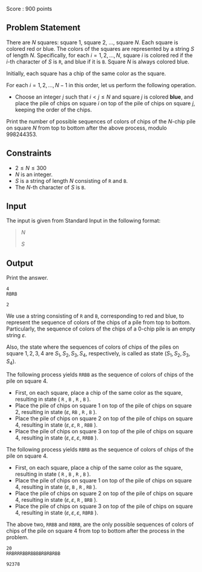 Score : $900$ points

## Problem Statement

There are $N$ squares: square $1$, square $2$, $\ldots$, square $N$. Each square is colored red or blue.
The colors of the squares are represented by a string $S$ of length $N$. Specifically, for each $i = 1, 2, \ldots, N$, square $i$ is colored red if the $i$-th character of $S$ is `R`, and blue if it is `B`.
Square $N$ is always colored blue.

Initially, each square has a chip of the same color as the square.

For each $i = 1, 2, \ldots, N-1$ in this order, let us perform the following operation.

- Choose an integer $j$ such that $i \lt j \leq N$ and square $j$ is colored **blue**, and place the pile of chips on square $i$ on top of the pile of chips on square $j$, keeping the order of the chips.

Print the number of possible sequences of colors of chips of the $N$-chip pile on square $N$ from top to bottom after the above process, modulo $998244353$.

## Constraints

- $2 \leq N \leq 300$
- $N$ is an integer.
- $S$ is a string of length $N$ consisting of `R` and `B`.
- The $N$-th character of $S$ is `B`.

## Input

The input is given from Standard Input in the following format:

> $N$
> 
> $S$

## Output

Print the answer.

```input1
4
RBRB
```

```output1
2
```

We use a string consisting of `R` and `B`, corresponding to red and blue, to represent the sequence of colors of the chips of a pile from top to bottom.
Particularly, the sequence of colors of the chips of a $0$-chip pile is an empty string $\varepsilon$.

Also, the state where the sequences of colors of chips of the piles on square $1, 2, 3, 4$ are $S_1, S_2, S_3, S_4$, respectively, is called as state $(S_1, S_2, S_3, S_4)$.

The following process yields `RRBB` as the sequence of colors of chips of the pile on square $4$.

- First, on each square, place a chip of the same color as the square, resulting in state $($ `R` $,$ `B` $,$ `R` $,$ `B` $)$.
- Place the pile of chips on square $1$ on top of the pile of chips on square $2$, resulting in state $(\varepsilon,$ `RB` $,$ `R` $,$ `B` $)$.
- Place the pile of chips on square $2$ on top of the pile of chips on square $4$, resulting in state $(\varepsilon, \varepsilon,$ `R` $,$ `RBB` $)$.
- Place the pile of chips on square $3$ on top of the pile of chips on square $4$, resulting in state $(\varepsilon, \varepsilon, \varepsilon,$ `RRBB` $)$.

The following process yields `RBRB` as the sequence of colors of chips of the pile on square $4$.

- First, on each square, place a chip of the same color as the square, resulting in state $($ `R` $,$ `B` $,$ `R` $,$ `B` $)$.
- Place the pile of chips on square $1$ on top of the pile of chips on square $4$, resulting in state $(\varepsilon,$ `B` $,$ `R` $,$ `RB` $)$.
- Place the pile of chips on square $2$ on top of the pile of chips on square $4$, resulting in state $(\varepsilon, \varepsilon,$ `R` $,$ `BRB` $)$.
- Place the pile of chips on square $3$ on top of the pile of chips on square $4$, resulting in state $(\varepsilon, \varepsilon, \varepsilon,$ `RBRB` $)$.

The above two, `RRBB` and `RBRB`, are the only possible sequences of colors of chips of the pile on square $4$ from top to bottom after the process in the problem.

```input2
20
RRBRRRBBRBBBBRBRBRBB
```

```output2
92378
```
